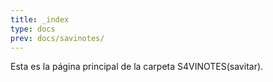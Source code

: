 ```yaml
---
title: _index
type: docs
prev: docs/savinotes/
---
```

Esta es la página principal de la carpeta S4VINOTES(savitar).
